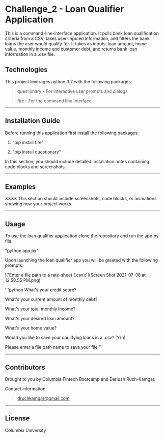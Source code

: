 # Challenge_2 - Loan Qualifier Application
This is a command-line-interface application. It pulls bank loan qualification criteria from a CSV, takes user-inputed information, and filters the bank loans the user would qualify for. It takes as inputs: loan amount, home value, monthly income and customer debt, and returns bank loan information in a .csv file. 

## Technologies
This project leverages python 3.7 with the following packages:

> questionary - For interactive user prompts and dialogs

> fire - For the command line interface

---

## Installation Guide
Before running this application first install the following packages:

1. "pip install fire"

2. "pip install questionary"

In this section, you should include detailed installation notes containing code blocks and screenshots.

---

## Examples
XXXX
This section should include screenshots, code blocks, or animations showing how your project works.

---

## Usage
To use the loan qualifier application clone the repository and run the app.py file.

"python app.py"

Upon launching the loan qualifier app you will be greeted with the following prompts:

!['Enter a file path to a rate-sheet (.csv):'](Screen Shot 2021-07-08 at 12.58.55 PM.png)

'''python
What's your credit score?

What's your current amount of monthly debt?

What's your total monthly income?

What's your desired loan amount?

What's your home value?

Would you like to save your qaulifying loans in a .csv? (Y/n)

Please enter a file path name to save your file
'''

---

## Contributors
Brought to you by Columbia Fintech Bootcamp and Dariush Ruch-Kamgar. 

Contact information: 
> druchkamgar@gmail.com

---

## License
Columbia University